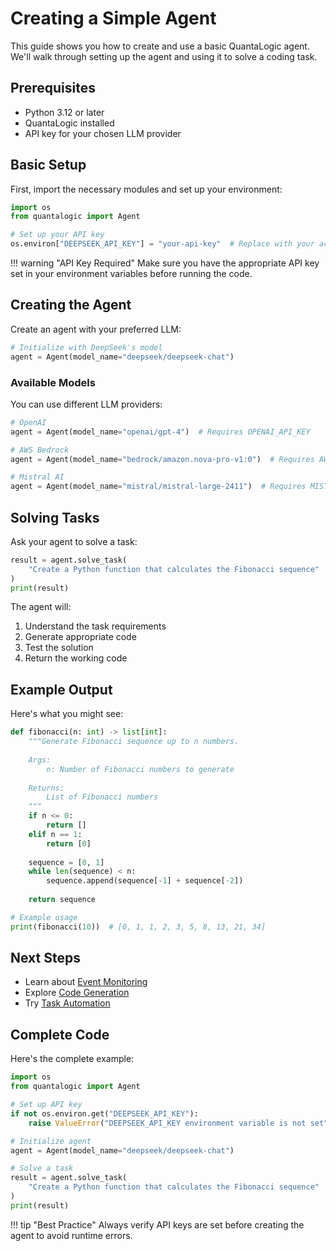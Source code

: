 # Creating a Simple Agent

This guide shows you how to create and use a basic QuantaLogic agent. We'll walk through setting up the agent and using it to solve a coding task.

## Prerequisites

- Python 3.12 or later
- QuantaLogic installed
- API key for your chosen LLM provider

## Basic Setup

First, import the necessary modules and set up your environment:

```python
import os
from quantalogic import Agent

# Set up your API key
os.environ["DEEPSEEK_API_KEY"] = "your-api-key"  # Replace with your actual key
```

!!! warning "API Key Required"
    Make sure you have the appropriate API key set in your environment variables before running the code.

## Creating the Agent

Create an agent with your preferred LLM:

```python
# Initialize with DeepSeek's model
agent = Agent(model_name="deepseek/deepseek-chat")
```

### Available Models

You can use different LLM providers:

```python
# OpenAI
agent = Agent(model_name="openai/gpt-4")  # Requires OPENAI_API_KEY

# AWS Bedrock
agent = Agent(model_name="bedrock/amazon.nova-pro-v1:0")  # Requires AWS credentials

# Mistral AI
agent = Agent(model_name="mistral/mistral-large-2411")  # Requires MISTRAL_API_KEY
```

## Solving Tasks

Ask your agent to solve a task:

```python
result = agent.solve_task(
    "Create a Python function that calculates the Fibonacci sequence"
)
print(result)
```

The agent will:
1. Understand the task requirements
2. Generate appropriate code
3. Test the solution
4. Return the working code

## Example Output

Here's what you might see:

```python
def fibonacci(n: int) -> list[int]:
    """Generate Fibonacci sequence up to n numbers.
    
    Args:
        n: Number of Fibonacci numbers to generate
        
    Returns:
        List of Fibonacci numbers
    """
    if n <= 0:
        return []
    elif n == 1:
        return [0]
        
    sequence = [0, 1]
    while len(sequence) < n:
        sequence.append(sequence[-1] + sequence[-2])
        
    return sequence

# Example usage
print(fibonacci(10))  # [0, 1, 1, 2, 3, 5, 8, 13, 21, 34]
```

## Next Steps

- Learn about [Event Monitoring](event-monitoring.md)
- Explore [Code Generation](code-generation.md)
- Try [Task Automation](task-automation.md)

## Complete Code

Here's the complete example:

```python
import os
from quantalogic import Agent

# Set up API key
if not os.environ.get("DEEPSEEK_API_KEY"):
    raise ValueError("DEEPSEEK_API_KEY environment variable is not set")

# Initialize agent
agent = Agent(model_name="deepseek/deepseek-chat")

# Solve a task
result = agent.solve_task(
    "Create a Python function that calculates the Fibonacci sequence"
)
print(result)
```

!!! tip "Best Practice"
    Always verify API keys are set before creating the agent to avoid runtime errors.
